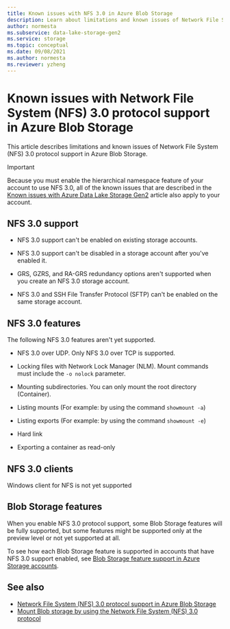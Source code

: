 ```yaml
---
title: Known issues with NFS 3.0 in Azure Blob Storage
description: Learn about limitations and known issues of Network File System (NFS) 3.0 protocol support in Azure Blob Storage.
author: normesta
ms.subservice: data-lake-storage-gen2
ms.service: storage
ms.topic: conceptual
ms.date: 09/08/2021
ms.author: normesta
ms.reviewer: yzheng
---
```


# Known issues with Network File System (NFS) 3.0 protocol support in Azure Blob Storage

This article describes limitations and known issues of Network File System (NFS) 3.0 protocol support in Azure Blob Storage.

> [!IMPORTANT]
> Because you must enable the hierarchical namespace feature of your account to use NFS 3.0, all of the known issues that are described in the [Known issues with Azure Data Lake Storage Gen2](data-lake-storage-known-issues.md) article also apply to your account.

## NFS 3.0 support

- NFS 3.0 support can't be enabled on existing storage accounts.

- NFS 3.0 support can't be disabled in a storage account after you've enabled it.

- GRS, GZRS, and RA-GRS redundancy options aren't supported when you create an NFS 3.0 storage account.

- NFS 3.0 and SSH File Transfer Protocol (SFTP) can't be enabled on the same storage account.

## NFS 3.0 features

The following NFS 3.0 features aren't yet supported.

- NFS 3.0 over UDP. Only NFS 3.0 over TCP is supported.

- Locking files with Network Lock Manager (NLM). Mount commands must include the `-o nolock` parameter.

- Mounting subdirectories. You can only mount the root directory (Container).

- Listing mounts (For example: by using the command `showmount -a`)

- Listing exports (For example: by using the command `showmount -e`)

- Hard link

- Exporting a container as read-only

## NFS 3.0 clients

Windows client for NFS is not yet supported

## Blob Storage features

When you enable NFS 3.0 protocol support, some Blob Storage features will be fully supported, but some features might be supported only at the preview level or not yet supported at all.

To see how each Blob Storage feature is supported in accounts that have NFS 3.0 support enabled, see [Blob Storage feature support in Azure Storage accounts](storage-feature-support-in-storage-accounts.md).

## See also

- [Network File System (NFS) 3.0 protocol support in Azure Blob Storage](network-file-system-protocol-support.md)
- [Mount Blob storage by using the Network File System (NFS) 3.0 protocol](network-file-system-protocol-support-how-to.md)
